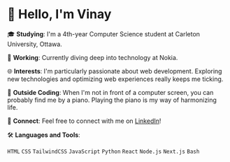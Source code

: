 <p align="center">
  <h1>👋 Hello, I'm Vinay</h1>
  
  🎓 **Studying**: I'm a 4th-year Computer Science student at Carleton University, Ottawa.<br>
  
  💼 **Working**: Currently diving deep into technology at Nokia.<br>
  
  🌐 **Interests**: I'm particularly passionate about web development. Exploring new technologies and optimizing web experiences really keeps me ticking.<br>
  
  🎹 **Outside Coding**: When I'm not in front of a computer screen, you can probably find me by a piano. Playing the piano is my way of harmonizing life.<br>
  
  🔗 **Connect**: Feel free to connect with me on [LinkedIn](https://www.linkedin.com/in/vinay-m-741884180/)!<br>
</p>

🛠 **Languages and Tools**:

`HTML` `CSS` `TailwindCSS` `JavaScript` `Python` `React` `Node.js` `Next.js` `Bash`
